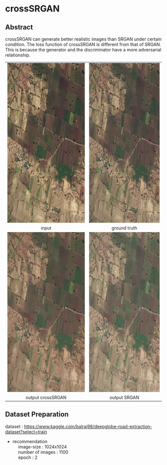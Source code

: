 # crossSRGAN

## Abstract
crossSRGAN can generate better realistic images than SRGAN under certain condition.
The loss function of crossSRGAN is different from that of SRGAN.
This is because the generator and the discriminator have a more adversarial relationship.

<table>
   <tr>
    <td><img src="images/input.png" width=512 height=512></td>
    <td><img src="images/ground.png" width=512 height=512></td>
   </tr>
   <tr>
    <td align="center">input</td>
    <td align="center">ground truth</td>
   </tr>
   <tr>
    <td><img src="images/output_crossSRGAN.png" width=512 height=512></td>
    <td><img src="images/output_SRGAN.png" width=512 height=512></td>
   </tr>
   <tr>
    <td align="center">output crossSRGAN</td>
    <td align="center">output SRGAN</td>
   </tr>
  </table>

## Dataset Preparation <br>
dataset : https://www.kaggle.com/balraj98/deepglobe-road-extraction-dataset?select=train
- recommendation <br>
&emsp; image-size : 1024x1024 <br>
&emsp; number of images : 1100 <br>
&emsp; epoch : 2

